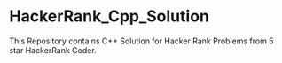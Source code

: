 # HackerRank_Cpp_Solution
This Repository contains C++ Solution for Hacker Rank Problems from 5 star HackerRank Coder.
